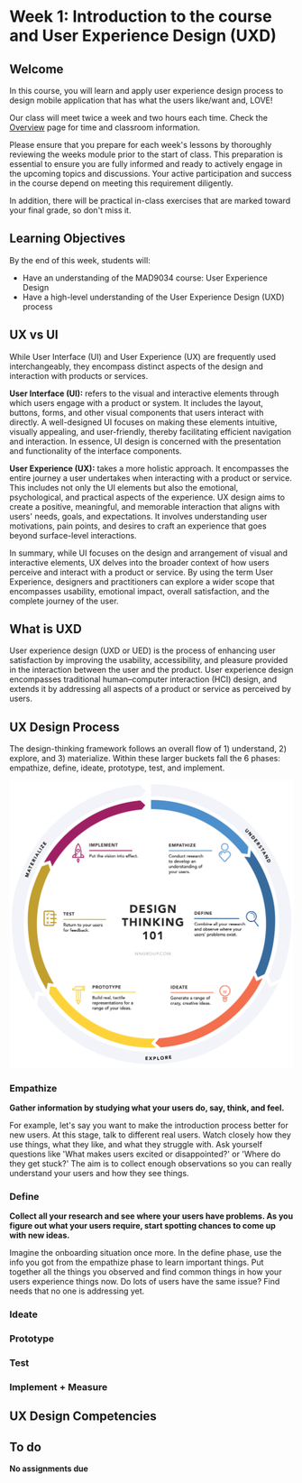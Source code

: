 # Week 1: Introduction to the course and User Experience Design (UXD)

## Welcome

In this course, you will learn and apply user experience design process to design mobile application that has what the users like/want and, LOVE!

Our class will meet twice a week and two hours each time. Check the [Overview](../../overview/README.md) page for time and classroom information.

Please ensure that you prepare for each week's lessons by thoroughly reviewing the weeks module prior to the start of class. This preparation is essential to ensure you are fully informed and ready to actively engage in the upcoming topics and discussions. Your active participation and success in the course depend on meeting this requirement diligently.

In addition, there will be practical in-class exercises that are marked toward your final grade, so don't miss it.

## Learning Objectives

By the end of this week, students will:

- Have an understanding of the MAD9034 course: User Experience Design
- Have a high-level understanding of the User Experience Design (UXD) process

## UX vs UI

While User Interface (UI) and User Experience (UX) are frequently used interchangeably, they encompass distinct aspects of the design and interaction with products or services.

**User Interface (UI):** refers to the visual and interactive elements through which users engage with a product or system. It includes the layout, buttons, forms, and other visual components that users interact with directly. A well-designed UI focuses on making these elements intuitive, visually appealing, and user-friendly, thereby facilitating efficient navigation and interaction. In essence, UI design is concerned with the presentation and functionality of the interface components.

**User Experience (UX):** takes a more holistic approach. It encompasses the entire journey a user undertakes when interacting with a product or service. This includes not only the UI elements but also the emotional, psychological, and practical aspects of the experience. UX design aims to create a positive, meaningful, and memorable interaction that aligns with users' needs, goals, and expectations. It involves understanding user motivations, pain points, and desires to craft an experience that goes beyond surface-level interactions.

In summary, while UI focuses on the design and arrangement of visual and interactive elements, UX delves into the broader context of how users perceive and interact with a product or service. By using the term User Experience, designers and practitioners can explore a wider scope that encompasses usability, emotional impact, overall satisfaction, and the complete journey of the user.

<YouTube
  title="Don Norman: The term UX"
  url="https://www.youtube.com/embed/9BdtGjoIN4E?si=-PaS2xXu_3a0cC_R"
/>

## What is UXD

User experience design (UXD or UED) is the process of enhancing user satisfaction by improving the usability, accessibility, and pleasure provided in the interaction between the user and the product. User experience design encompasses traditional human–computer interaction (HCI) design, and extends it by addressing all aspects of a product or service as perceived by users.

<YouTube
  title="What the #$%@ is UX Design?"
  url="https://www.youtube.com/embed/Ovj4hFxko7c?si=LWPGlzNstKo9wyTK"
/>

## UX Design Process

The design-thinking framework follows an overall flow of 1) understand, 2) explore, and 3) materialize. Within these larger buckets fall the 6 phases: empathize, define, ideate, prototype, test, and implement.

![UX Design Process](./UXD.png)

### Empathize

**Gather information by studying what your users do, say, think, and feel.**

For example, let's say you want to make the introduction process better for new users. At this stage, talk to different real users. Watch closely how they use things, what they like, and what they struggle with. Ask yourself questions like 'What makes users excited or disappointed?' or 'Where do they get stuck?' The aim is to collect enough observations so you can really understand your users and how they see things.

### Define

**Collect all your research and see where your users have problems. As you figure out what your users require, start spotting chances to come up with new ideas.**

Imagine the onboarding situation once more. In the define phase, use the info you got from the empathize phase to learn important things. Put together all the things you observed and find common things in how your users experience things now. Do lots of users have the same issue? Find needs that no one is addressing yet.

### Ideate

### Prototype

### Test

### Implement + Measure

## UX Design Competencies

## To do

**No assignments due**
